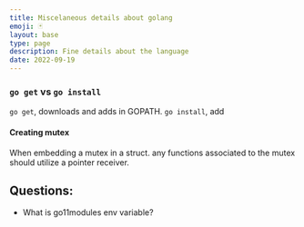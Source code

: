 ```yaml
---
title: Miscelaneous details about golang
emoji: 🃏
layout: base
type: page
description: Fine details about the language
date: 2022-09-19
---
```


### `go get` vs `go install`

`go get`, downloads and adds in GOPATH.
`go install`, add


#### Creating mutex

When embedding a mutex in a struct. any functions associated to the mutex should utilize a pointer receiver.

## Questions:

- What is go11modules env variable?